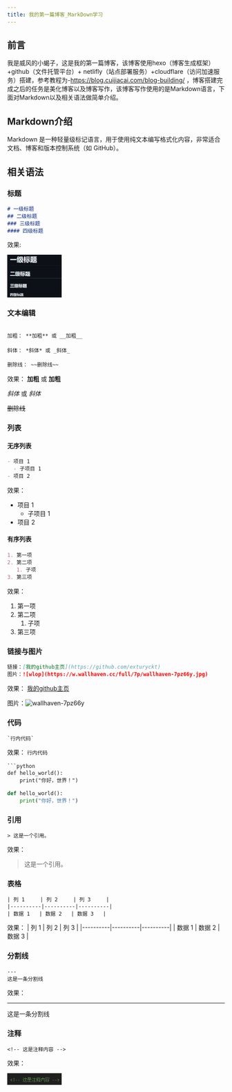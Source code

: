 ```yaml
---
title: 我的第一篇博客_MarkDown学习
---
```

## 前言
我是威风的小蝎子，这是我的第一篇博客，该博客使用hexo（博客生成框架）+github（文件托管平台）+ netlifly（站点部署服务）+cloudflare（访问加速服务）搭建，参考教程为-https://blog.cuijiacai.com/blog-building/
，博客搭建完成之后的任务是美化博客以及博客写作，该博客写作使用的是Markdown语言，下面对Markdown以及相关语法做简单介绍。
## Markdown介绍
Markdown 是一种轻量级标记语言，用于使用纯文本编写格式化内容，非常适合文档、博客和版本控制系统（如 GitHub）。
## 相关语法

### 标题
```markdown 语法
# 一级标题
## 二级标题
### 三级标题
#### 四级标题
```
效果:
<div style="text-align: left;">
  <img src="第一篇博客/image.png" style="display: block; margin: 0;" width="25%">
</div>

### 文本编辑

```markdown 语法

加粗： **加粗** 或 __加粗__

斜体： *斜体* 或 _斜体_

删除线： ~~删除线~~
```
效果：
**加粗** 或 __加粗__

 *斜体* 或 _斜体_

 ~~删除线~~

### 列表
#### 无序列表
``` markdown 语法
- 项目 1
  - 子项目 1
- 项目 2
```
效果：
- 项目 1
  - 子项目 1
- 项目 2
#### 有序列表
``` markdown 
1. 第一项
2. 第二项
   1. 子项
3. 第三项
```
效果：
1. 第一项
2. 第二项
   1. 子项
3. 第三项
### 链接与图片
``` markdown
链接：[我的github主页](https://github.com/exturyckt)
图片：![wlop](https://w.wallhaven.cc/full/7p/wallhaven-7pz66y.jpg)
```
效果：
[我的github主页](https://github.com/exturyckt)

图片：![wallhaven-7pz66y](第一篇博客/wallhaven-7pz66y.jpg)

### 代码
```
`行内代码`
```
效果：
`行内代码`

```
​```python
def hello_world():
    print("你好，世界！")
```

```python
def hello_world():
    print("你好，世界！")
```

### 引用
``` mMrkdown
> 这是一个引用。
```
效果：
> 这是一个引用。

### 表格
```
| 列 1     | 列 2     | 列 3     |
|----------|----------|----------|
| 数据 1   | 数据 2   | 数据 3   |
```
效果：
| 列 1     | 列 2     | 列 3     |
|----------|----------|----------|
| 数据 1   | 数据 2   | 数据 3   |

### 分割线
```
---
这是一条分割线
```
效果：

---
这是一条分割线

### 注释
```
<!-- 这是注释内容 -->
```
效果：
<!-- 这是注释内容 -->
<div style="text-align: left;">
  <img src="第一篇博客/image-6.png" style="display: block; margin: 0;" width="25%">
</div>




<!-- ``` bash
$ hexo new "My New Post"
```

More info: [Writing](https://hexo.io/docs/writing.html)

### Run server

​``` bash
$ hexo server
```

More info: [Server](https://hexo.io/docs/server.html)

### Generate static files

``` bash
$ hexo generate
```

More info: [Generating](https://hexo.io/docs/generating.html)

### Deploy to remote sites

``` bash
$ hexo deploy
```

More info: [Deployment](https://hexo.io/docs/one-command-deployment.html) -->

